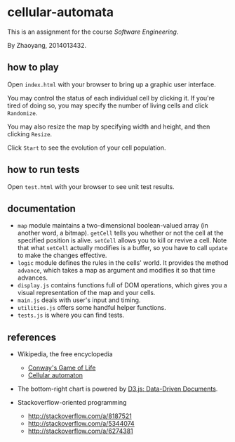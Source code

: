 # cellular-automata

This is an assignment for the course _Software Engineering_.

By Zhaoyang, 2014013432.

## how to play

Open `index.html` with your browser to bring up a graphic user interface.

You may control the status of each individual cell by clicking it. If you're tired of doing so, you may specify the number of living cells and click `Randomize`.

You may also resize the map by specifying width and height, and then clicking `Resize`.

Click `Start` to see the evolution of your cell population.

## how to run tests

Open `test.html` with your browser to see unit test results.

## documentation

- `map` module maintains a two-dimensional boolean-valued array (in another word, a bitmap). `getCell` tells you whether or not the cell at the specified position is alive. `setCell` allows you to kill or revive a cell. Note that what `setCell` actually modifies is a buffer, so you have to call `update` to make the changes effective.
- `logic` module defines the rules in the cells' world. It provides the method `advance`, which takes a map as argument and modifies it so that time advances.
- `display.js` contains functions full of DOM operations, which gives you a visual representation of the map and your cells.
- `main.js` deals with user's input and timing.
- `utilities.js` offers some handful helper functions.
- `tests.js` is where you can find tests.

## references

- Wikipedia, the free encyclopedia

  - [Conway's Game of Life](https://en.wikipedia.org/wiki/Conway%27s_Game_of_Life)
  - [Cellular automaton](https://en.wikipedia.org/wiki/Cellular_automaton)

- The bottom-right chart is powered by [D3.js: Data-Driven Documents](https://d3js.org/).

- Stackoverflow-oriented programming

  - <http://stackoverflow.com/a/8187521>
  - <http://stackoverflow.com/a/5344074>
  - <http://stackoverflow.com/a/6274381>
